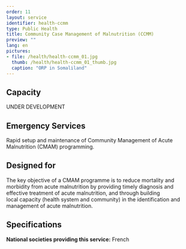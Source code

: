 ```yaml
---
order: 11
layout: service
identifier: health-ccmm
type: Public Health
title: Community Case Management of Malnutrition (CCMM)
preview: ""
lang: en
pictures:
- file: /health/health-ccmm_01.jpg
  thumb: /health/health-ccmm_01_thumb.jpg
  caption: "ORP in Somaliland"
---
```


## Capacity

UNDER DEVELOPMENT

## Emergency Services

Rapid setup and maintenance of Community Management of Acute Malnutrition (CMAM) programming.

## Designed for

The key objective of a CMAM programme is to reduce mortality and morbidity from acute malnutrition by providing timely diagnosis and effective treatment of acute malnutrition, and through building local capacity (health system and community) in the identification and management of acute malnutrition.

## Specifications

**National societies providing this service:** French
